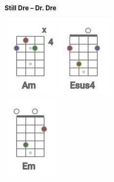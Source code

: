 ## Still Dre – Dr. Dre

![Am-14][] ![Esus4][] ![Em][]




[Am-14]: https://raw.githubusercontent.com/Capevace/ukulele-chords/main/svgs/Am-14.svg
[Esus4]: https://raw.githubusercontent.com/Capevace/ukulele-chords/main/svgs/Esus4.svg
[Em]: https://raw.githubusercontent.com/Capevace/ukulele-chords/main/svgs/Em.svg

